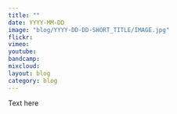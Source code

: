 ```yaml
---
title: ""
date: YYYY-MM-DD
image: "blog/YYYY-DD-DD-SHORT_TITLE/IMAGE.jpg"
flickr: 
vimeo: 
youtube: 
bandcamp: 
mixcloud: 
layout: blog
category: blog
---
```


Text here

